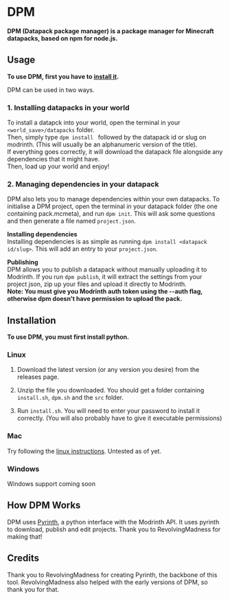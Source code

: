 # DPM

**DPM (Datapack package manager) is a package manager for Minecraft datapacks, based on npm for node.js.**

## Usage
**To use DPM, first you have to [install it](#installation).**

DPM can be used in two ways.

### 1. Installing datapacks in your world
To install a datapck into your world, open the terminal in your `<world_save>/datapacks` folder.  
Then, simply type `dpm install ` followed by the datapack id or slug on modrinth. (This will usually be an alphanumeric version of the title).  
If everything goes correctly, it will download the datapack file alongside any dependencies that it might have.  
Then, load up your world and enjoy!

### 2. Managing dependencies in your datapack
DPM also lets you to manage dependencies within your own datapacks. To initialise a DPM project, open the terminal in your datapack folder (the one containing pack.mcmeta), and run `dpm init`. This will ask some questions and then generate a file named `project.json`. 

**Installing dependencies**  
Installing dependencies is as simple as running `dpm install <datapack id/slug>`. This will add an entry to your `project.json`.

**Publishing**  
DPM allows you to publish a datapack without manually uploading it to Modrinth. If you run `dpm publish`, it will extract the settings from your project json, zip up your files and upload it directly to Modrinth.  
**Note: You must give you Modrinth auth token using the --auth flag, otherwise dpm doesn't have permission to upload the pack.**

## Installation

**To use DPM, you must first install python.**

### Linux
1. Download the latest version (or any version you desire) from the releases page.

2. Unzip the file you downloaded. You should get a folder containing `install.sh`, `dpm.sh` and the `src` folder.

3. Run `install.sh`. You will need to enter your password to install it correctly. (You will also probably have to give it executable permissions)

### Mac
Try following the [linux instructions](#linux). Untested as of yet.

### Windows
Windows support coming soon

## How DPM Works

DPM uses [Pyrinth](https://github.com/RevolvingMadness/Pyrinth), a python interface with the Modrinth API. It uses pyrinth to download, publish and edit projects. Thank you to RevolvingMadness for making that!

## Credits
Thank you to RevolvingMadness for creating Pyrinth, the backbone of this tool.
RevolvingMadness also helped with the early versions of DPM, so thank you for that.
